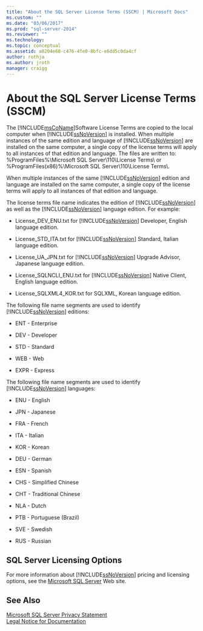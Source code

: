 ```yaml
---
title: "About the SQL Server License Terms (SSCM) | Microsoft Docs"
ms.custom: ""
ms.date: "03/06/2017"
ms.prod: "sql-server-2014"
ms.reviewer: ""
ms.technology: 
ms.topic: conceptual
ms.assetid: a8204e68-c476-4fe0-8bfc-e6dd5c0da4cf
author: rothja
ms.author: jroth
manager: craigg
---
```

# About the SQL Server License Terms (SSCM)
  The [!INCLUDE[msCoName](../../includes/msconame-md.md)]Software License Terms are copied to the local computer when [!INCLUDE[ssNoVersion](../../includes/ssnoversion-md.md)] is installed. When multiple instances of the same edition and language of [!INCLUDE[ssNoVersion](../../includes/ssnoversion-md.md)] are installed on the same computer, a single copy of the license terms will apply to all instances of that edition and language. The files are written to: %ProgramFiles%\Microsoft SQL Server\110\License Terms\ or %ProgramFiles(x86)%\Microsoft SQL Server\110\License Terms\\.  
  
 When multiple instances of the same [!INCLUDE[ssNoVersion](../../includes/ssnoversion-md.md)] edition and language are installed on the same computer, a single copy of the license terms will apply to all instances of that edition and language.  
  
 The license terms file name indicates the edition of [!INCLUDE[ssNoVersion](../../includes/ssnoversion-md.md)] as well as the [!INCLUDE[ssNoVersion](../../includes/ssnoversion-md.md)] language edition. For example:  
  
-   License_DEV_ENU.txt for [!INCLUDE[ssNoVersion](../../includes/ssnoversion-md.md)] Developer, English language edition.  
  
-   License_STD_ITA.txt for [!INCLUDE[ssNoVersion](../../includes/ssnoversion-md.md)] Standard, Italian language edition.  
  
-   License_UA_JPN.txt for [!INCLUDE[ssNoVersion](../../includes/ssnoversion-md.md)] Upgrade Advisor, Japanese language edition.  
  
-   License_SQLNCLI_ENU.txt for [!INCLUDE[ssNoVersion](../../includes/ssnoversion-md.md)] Native Client, English language edition.  
  
-   License_SQLXML4_KOR.txt for SQLXML, Korean language edition.  
  
 The following file name segments are used to identify [!INCLUDE[ssNoVersion](../../includes/ssnoversion-md.md)] editions:  
  
-   ENT - Enterprise  
  
-   DEV - Developer  
  
-   STD - Standard  
  
-   WEB - Web  
  
-   EXPR - Express  
  
 The following file name segments are used to identify [!INCLUDE[ssNoVersion](../../includes/ssnoversion-md.md)] languages:  
  
-   ENU - English  
  
-   JPN - Japanese  
  
-   FRA - French  
  
-   ITA - Italian  
  
-   KOR - Korean  
  
-   DEU - German  
  
-   ESN - Spanish  
  
-   CHS - Simplified Chinese  
  
-   CHT - Traditional Chinese  
  
-   NLA - Dutch  
  
-   PTB - Portuguese (Brazil)  
  
-   SVE - Swedish  
  
-   RUS - Russian  
  
## SQL Server Licensing Options  
 For more information about [!INCLUDE[ssNoVersion](../../includes/ssnoversion-md.md)] pricing and licensing options, see the [Microsoft SQL Server](https://go.microsoft.com/fwlink/?LinkId=190955) Web site.  
  
## See Also  
 [Microsoft SQL Server Privacy Statement](../../../2014/getting-started/microsoft-sql-server-privacy-statement.md)   
 [Legal Notice for Documentation](../../../2014/getting-started/legal-notice-for-documentation.md)  
  
  
